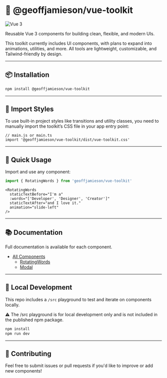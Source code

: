 # 🧰 @geoffjamieson/vue-toolkit

![Vue 3](https://img.shields.io/badge/vue-3.x-brightgreen.svg)

Reusable Vue 3 components for building clean, flexible, and modern UIs.  

This toolkit currently includes UI components, with plans to expand into animations, utilities, and more. All tools are lightweight, customizable, and Tailwind-friendly by design.


---

## 📦 Installation

```bash
npm install @geoffjamieson/vue-toolkit
```

---

## 🎨 Import Styles

To use built-in project styles like transitions and utility classes, you need to manually import the toolkit’s CSS file in your app entry point:

```
// main.js or main.ts
import '@geoffjamieson/vue-toolkit/dist/vue-toolkit.css'
``` 

---

## 🚀 Quick Usage

Import and use any component:

```js
import { RotatingWords } from 'geoffjamieson/vue-toolkit'
```

```vue
<RotatingWords
  staticTextBefore="I'm a"
  :words="['Developer', 'Designer', 'Creator']"
  staticTextAfter="and I love it."
  animation="slide-left"
/>
```

---

## 📚 Documentation

Full documentation is available for each component.

- [All Components](https://github.com/UnionPAC/toolkit/blob/main/lib/docs/index.md)
  - [RotatingWords](https://github.com/UnionPAC/toolkit/blob/main/lib/docs/components/RotatingWords.md)
  - [Modal](https://github.com/UnionPAC/toolkit/blob/main/lib/docs/components/Modal.md)

---

## 🧪 Local Development

This repo includes a `/src` playground to test and iterate on components locally.  

⚠️ The /src playground is for local development only and is not included in the published npm package.

```bash
npm install
npm run dev
```

---

## 🙌 Contributing

Feel free to submit issues or pull requests if you'd like to improve or add new components!